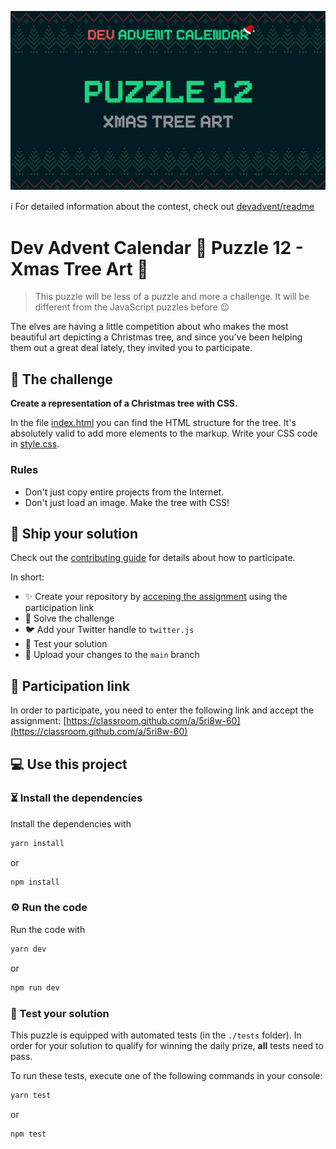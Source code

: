 ![](README.cover.jpg)

ℹ️ For detailed information about the contest, check out [devadvent/readme](https://github.com/devadvent/readme/)

# Dev Advent Calendar 🎅 Puzzle 12 - Xmas Tree Art 🎄

> This puzzle will be less of a puzzle and more a challenge. It will be different from the JavaScript puzzles before 😉

The elves are having a little competition about who makes the most beautiful art depicting a Christmas tree, and since you've been helping them out a great deal lately, they invited you to participate.

## 💪 The challenge

**Create a representation of a Christmas tree with CSS.**

In the file [index.html](index.html) you can find the HTML structure for the tree. It's absolutely valid to add more elements to the markup.
Write your CSS code in [style.css](style.css).

### Rules

-   Don't just copy entire projects from the Internet.
-   Don't just load an image. Make the tree with CSS!

## 🚢 Ship your solution

Check out the [contributing guide](https://github.com/devadvent/readme/blob/main/CONTRIBUTING.md) for details about how to participate.

In short:

-   ✨ Create your repository by [acceping the assignment](https://classroom.github.com/a/5ri8w-60) using the participation link
-   💪 Solve the challenge
-   🐦 Add your Twitter handle to `twitter.js`
-   🤖 Test your solution
-   🚀 Upload your changes to the `main` branch

## 🔗 Participation link

In order to participate, you need to enter the following link and accept the assignment:
[https://classroom.github.com/a/5ri8w-60](https://classroom.github.com/a/5ri8w-60)

## 💻 Use this project

### ⏳ Install the dependencies

Install the dependencies with

```bash
yarn install
```

or

```bash
npm install
```

### ⚙️ Run the code

Run the code with

```bash
yarn dev
```

or

```bash
npm run dev
```

### 🤖 Test your solution

This puzzle is equipped with automated tests (in the `./tests` folder). In order for your solution to qualify for winning the daily prize, **all** tests need to pass.

To run these tests, execute one of the following commands in your console:

```bash
yarn test
```

or

```bash
npm test
```
